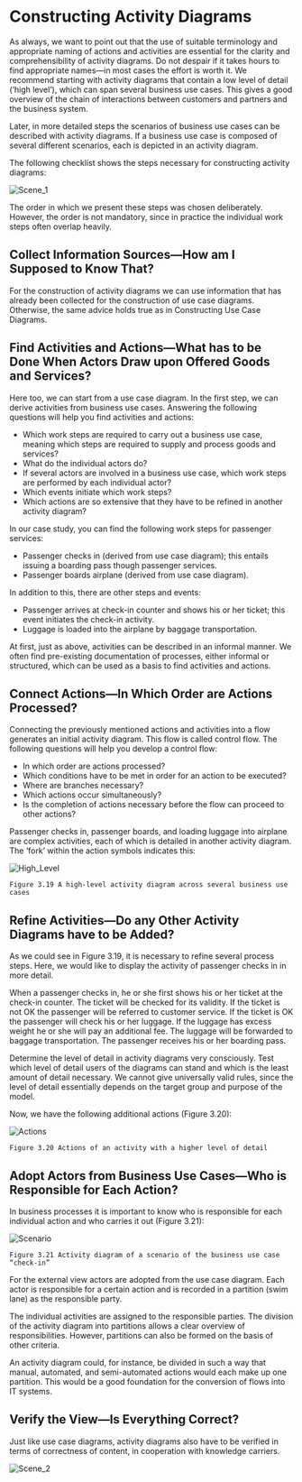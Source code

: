 # Constructing Activity Diagrams

As always, we want to point out that the use of suitable terminology and appropriate naming of actions and activities are essential for the clarity and comprehensibility of activity diagrams. Do not despair if it takes hours to find appropriate names—in most cases the effort is worth it. We recommend starting with activity diagrams that contain a low level of detail (‘high level’), which can span several business use cases. This gives a good overview of the chain of interactions between customers and partners and the business system.

Later, in more detailed steps the scenarios of business use cases can be described with activity diagrams. If a business use case is composed of several different scenarios, each is depicted in an activity diagram.

The following checklist shows the steps necessary for constructing activity diagrams:

![Scene_1](images/Scene_1.jpg)

The order in which we present these steps was chosen deliberately. However, the order is not mandatory, since in practice the individual work steps often overlap heavily.

## Collect Information Sources—How am I Supposed to Know That?

For the construction of activity diagrams we can use information that has already been collected for the construction of use case diagrams. Otherwise, the same advice holds true as in Constructing Use Case Diagrams.

## Find Activities and Actions—What has to be Done When Actors Draw upon Offered Goods and Services?

Here too, we can start from a use case diagram. In the first step, we can derive activities from business use cases. Answering the following questions will help you find activities and actions:

 * Which work steps are required to carry out a business use case, meaning which steps are required to supply and process goods and services?
 * What do the individual actors do?
 * If several actors are involved in a business use case, which work steps are performed by each individual actor?
 * Which events initiate which work steps?
 * Which actions are so extensive that they have to be refined in another activity diagram?

In our case study, you can find the following work steps for passenger services:

 * Passenger checks in (derived from use case diagram); this entails issuing a boarding pass though passenger services.
 * Passenger boards airplane (derived from use case diagram).
 
In addition to this, there are other steps and events:

 * Passenger arrives at check-in counter and shows his or her ticket; this event initiates the check-in activity.
 * Luggage is loaded into the airplane by baggage transportation.
 
At first, just as above, activities can be described in an informal manner. We often find pre-existing documentation of processes, either informal or structured, which can be used as a basis to find activities and actions.

## Connect Actions—In Which Order are Actions Processed?

Connecting the previously mentioned actions and activities into a flow generates an initial activity diagram. This flow is called control flow. The following questions will help you develop a control flow:

 * In which order are actions processed?
 * Which conditions have to be met in order for an action to be executed?
 * Where are branches necessary?
 * Which actions occur simultaneously?
 * Is the completion of actions necessary before the flow can proceed to other actions?

Passenger checks in, passenger boards, and loading luggage into airplane are complex activities, each of which is detailed in another activity diagram. The ‘fork’ within the action symbols indicates this:

![High_Level](images/High_Level.jpg)

	Figure 3.19 A high-level activity diagram across several business use cases
	
## Refine Activities—Do any Other Activity Diagrams have to be Added?

As we could see in Figure 3.19, it is necessary to refine several process steps. Here, we would like to display the activity of passenger checks in in more detail.

When a passenger checks in, he or she first shows his or her ticket at the check-in counter. The ticket will be checked for its validity. If the ticket is not OK the passenger will be referred to customer service. If the ticket is OK the passenger will check his or her luggage. If the luggage has excess weight he or she will pay an additional fee. The luggage will be forwarded to baggage transportation. The passenger receives his or her boarding pass.

Determine the level of detail in activity diagrams very consciously. Test which level of detail users of the diagrams can stand and which is the least amount of detail necessary. We cannot give universally valid rules, since the level of detail essentially depends on the target group and purpose of the model.

Now, we have the following additional actions (Figure 3.20):

![Actions](images/Actions.jpg)

	Figure 3.20 Actions of an activity with a higher level of detail
	
## Adopt Actors from Business Use Cases—Who is Responsible for Each Action?

In business processes it is important to know who is responsible for each individual action and who carries it out (Figure 3.21):

![Scenario](images/Scenario.jpg)

	Figure 3.21 Activity diagram of a scenario of the business use case “check-in”
	
For the external view actors are adopted from the use case diagram. Each actor is responsible for a certain action and is recorded in a partition (swim lane) as the responsible party.

The individual activities are assigned to the responsible parties. The division of the activity diagram into partitions allows a clear overview of responsibilities. However, partitions can also be formed on the basis of other criteria.

An activity diagram could, for instance, be divided in such a way that manual, automated, and semi-automated actions would each make up one partition. This would be a good foundation for the conversion of flows into IT systems.

## Verify the View—Is Everything Correct?

Just like use case diagrams, activity diagrams also have to be verified in terms of correctness of content, in cooperation with knowledge carriers.

![Scene_2](images/Scene_2.jpg)
